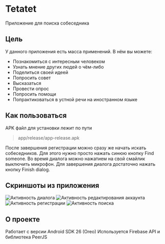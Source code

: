# Tetatet

Приложение для поиска собеседника

## Цель

У данного приложения есть масса применений.
В нём вы можете:
- Познакомиться с интересным человеком
- Узнать мнение других людей о чём-либо
- Поделиться своей идеей
- Попросить совет
- Высказаться
- Провести опрос
- Попросить помощи
- Попрактиковаться в устной речи на иностранном языке

## Как пользоваться

APK файл для установки лежит по пути
> app/release/app-release.apk

После завершения регистрации можно сразу же начать искать собеседников.
Для этого нужно просто нажать синюю кнопку Find someone.
Во время диалога можно нажатием на свой смайлик выключить микрофон.
Для завершения диалога достаточно нажать кнопку Finish dialog.

## Скриншоты из приложения

![Активность диалога](//https://ibb.co/MkwSM0r)
![Активность редактирования аккаунта](//https://ibb.co/gRpJvVK)
![Активность регистрации](//https://ibb.co/SBVx51k)
![Активность поиска](//https://ibb.co/HNPVCkX)

## О проекте

Работает с версии Android SDK 26 (Oreo)
Используется Firebase API и библиотека PeerJS
